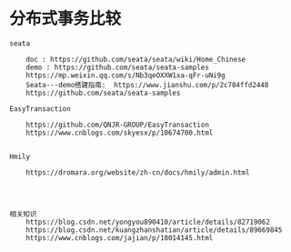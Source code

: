 # 分布式事务比较

 

    seata

        doc : https://github.com/seata/seata/wiki/Home_Chinese
        demo : https://github.com/seata/seata-samples
        https://mp.weixin.qq.com/s/Nb3qeOXXW1xa-qFr-uNi9g
        Seata---demo搭建指南:  https://www.jianshu.com/p/2c784ffd2448
        https://github.com/seata/seata-samples

    EasyTransaction

        https://github.com/QNJR-GROUP/EasyTransaction
        https://www.cnblogs.com/skyesx/p/10674700.html


    Hmily

        https://dromara.org/website/zh-cn/docs/hmily/admin.html




    相关知识
        https://blog.csdn.net/yongyou890410/article/details/82719062
        https://blog.csdn.net/kuangzhanshatian/article/details/89669845
        https://www.cnblogs.com/jajian/p/10014145.html
